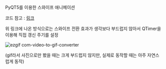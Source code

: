 
PyQT5를 이용한 스와이프 애니메이션

코드 참고 : [링크](https://stackoverflow.com/questions/25644026/setting-word-wrap-on-qlabel-breaks-size-constrains-for-the-window)

위 링크에 나온 방식으로는 스와이프 전환 효과가 생각보다 부드럽지 않아서 QTimer을 이용해 직접 갱신 주기를 설정

![ezgif com-video-to-gif-converter](https://github.com/hwhyeons/python-template/assets/86088505/58adaa9f-45c3-475b-8eaf-2d493e58c358)

(gif라서 사진으로만 봤을 때는 크게 부드럽지 않지만, 실제로 동작할 때는 아주 자연스럽게 동작)



